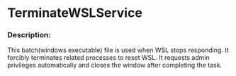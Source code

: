 # TerminateWSLService

### Description:
This batch(windows executable) file is used when WSL stops responding. It forcibly terminates related processes to reset WSL. It requests admin privileges automatically and closes the window after completing the task.
